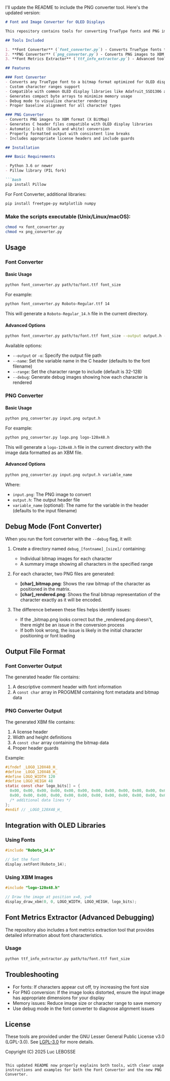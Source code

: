I'll update the README to include the PNG converter tool. Here's the updated version:

```markdown
# Font and Image Converter for OLED Displays

This repository contains tools for converting TrueType fonts and PNG images into C header file formats compatible with OLED display libraries, particularly for use with Arduino, ESP32, and other embedded systems.

## Tools Included

1. **Font Converter** (`font_converter.py`) - Converts TrueType fonts to OLED-compatible bitmap font arrays
2. **PNG Converter** (`png_converter.py`) - Converts PNG images to XBM format for OLED display
3. **Font Metrics Extractor** (`ttf_info_extractor.py`) - Advanced tool for analyzing font metrics and diagnosing rendering issues

## Features

### Font Converter
- Converts any TrueType font to a bitmap format optimized for OLED displays
- Custom character ranges support
- Compatible with common OLED display libraries like Adafruit_SSD1306 and U8g2
- Generates compact byte arrays to minimize memory usage
- Debug mode to visualize character rendering
- Proper baseline alignment for all character types

### PNG Converter
- Converts PNG images to XBM format (X BitMap)
- Generates C header files compatible with OLED display libraries
- Automatic 1-bit (black and white) conversion
- Properly formatted output with consistent line breaks
- Includes appropriate license headers and include guards

## Installation

### Basic Requirements

- Python 3.6 or newer
- Pillow library (PIL fork)

```bash
pip install Pillow
```

For Font Converter, additional libraries:
```bash
pip install freetype-py matplotlib numpy
```

### Make the scripts executable (Unix/Linux/macOS):
```bash
chmod +x font_converter.py
chmod +x png_converter.py
```

## Usage

### Font Converter

#### Basic Usage

```bash
python font_converter.py path/to/font.ttf font_size
```

For example:
```bash
python font_converter.py Roboto-Regular.ttf 14
```

This will generate a `Roboto-Regular_14.h` file in the current directory.

#### Advanced Options

```bash
python font_converter.py path/to/font.ttf font_size --output output.h --name MyFont --range 32-255 --debug
```

Available options:
- `--output` or `-o`: Specify the output file path
- `--name`: Set the variable name in the C header (defaults to the font filename)
- `--range`: Set the character range to include (default is 32-128)
- `--debug`: Generate debug images showing how each character is rendered

### PNG Converter

#### Basic Usage

```bash
python png_converter.py input.png output.h
```

For example:
```bash
python png_converter.py logo.png logo-120x48.h
```

This will generate a `logo-120x48.h` file in the current directory with the image data formatted as an XBM file.

#### Advanced Options

```bash
python png_converter.py input.png output.h variable_name
```

Where:
- `input.png`: The PNG image to convert
- `output.h`: The output header file
- `variable_name` (optional): The name for the variable in the header (defaults to the input filename)

## Debug Mode (Font Converter)

When you run the font converter with the `--debug` flag, it will:

1. Create a directory named `debug_[fontname]_[size]/` containing:
   - Individual bitmap images for each character
   - A summary image showing all characters in the specified range

2. For each character, two PNG files are generated:

   - **[char]_bitmap.png**: Shows the raw bitmap of the character as positioned in the matrix.
   - **[char]_rendered.png**: Shows the final bitmap representation of the character exactly as it will be encoded.

3. The difference between these files helps identify issues:
   - If the _bitmap.png looks correct but the _rendered.png doesn't, there might be an issue in the conversion process
   - If both look wrong, the issue is likely in the initial character positioning or font loading

## Output File Format

### Font Converter Output

The generated header file contains:

1. A descriptive comment header with font information
2. A `const char` array in PROGMEM containing font metadata and bitmap data

### PNG Converter Output

The generated XBM file contains:

1. A license header
2. Width and height definitions
3. A `const char` array containing the bitmap data
4. Proper header guards

Example:
```c
#ifndef _LOGO_120X48_H_
#define _LOGO_120X48_H_
#define LOGO_WIDTH 120
#define LOGO_HEIGH 48
static const char logo_bits[] = {
  0x00, 0x00, 0x00, 0x00, 0x00, 0x00, 0x00, 0x00, 0x00, 0x00, 0x00, 0x00,
  0x00, 0x00, 0x00, 0x00, 0x00, 0x00, 0x00, 0x00, 0x00, 0x00, 0x00, 0x00,
  /* additional data lines */
};
#endif // _LOGO_120X48_H_
```

## Integration with OLED Libraries

### Using Fonts

```c
#include "Roboto_14.h"

// Set the font
display.setFont(Roboto_14);
```

### Using XBM Images

```c
#include "logo-120x48.h"

// Draw the image at position x=0, y=0
display_draw_xbm(0, 0, LOGO_WIDTH, LOGO_HEIGH, logo_bits);
```

## Font Metrics Extractor (Advanced Debugging)

The repository also includes a font metrics extraction tool that provides detailed information about font characteristics.

### Usage

```bash
python ttf_info_extractor.py path/to/font.ttf font_size
```

## Troubleshooting

- For fonts: If characters appear cut off, try increasing the font size
- For PNG conversion: If the image looks distorted, ensure the input image has appropriate dimensions for your display
- Memory issues: Reduce image size or character range to save memory
- Use debug mode in the font converter to diagnose alignment issues

## License

These tools are provided under the GNU Lesser General Public License v3.0 (LGPL-3.0).
See [LGPL-3.0](https://www.gnu.org/licenses/lgpl-3.0.en.html) for more details.

Copyright (C) 2025 Luc LEBOSSE
```

This updated README now properly explains both tools, with clear usage instructions and examples for both the Font Converter and the new PNG Converter.
